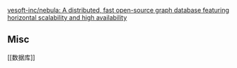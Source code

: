 

[vesoft-inc/nebula: A distributed, fast open-source graph database featuring horizontal scalability and high availability](https://github.com/vesoft-inc/nebula)



## Misc

[[数据库]]


